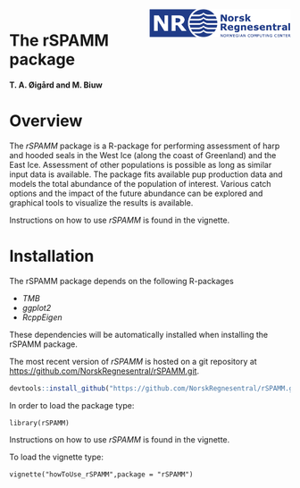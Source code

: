 <img src="R-package/man/figures/NR-logo_utvidet_r32g60b136_small.png" align="right" height="50px"/>

# The rSPAMM package

#### T. A. Øigård and M. Biuw

# Overview
The *rSPAMM* package is a R-package for performing assessment of harp and hooded seals in the West Ice (along the coast of Greenland) and the East Ice. Assessment of other populations is possible as long as similar input data is available. The package fits available pup production data and models the total abundance of the population of interest. Various catch options and the impact of the future abundance can be explored and graphical tools to visualize the results is available. 


Instructions on how to use *rSPAMM* is found in the vignette.


# Installation

The rSPAMM package depends on the following R-packages

  - *TMB*
  - *ggplot2*
  - *RcppEigen*
  
These dependencies will be automatically installed when installing the rSPAMM package.

The most recent version of *rSPAMM* is hosted on a git repository at
<https://github.com/NorskRegnesentral/rSPAMM.git>.

``` r
devtools::install_github("https://github.com/NorskRegnesentral/rSPAMM.git")
``` 

In order to load the package type:
```{r}
library(rSPAMM)
```

Instructions on how to use *rSPAMM* is found in the vignette.

To load the vignette type:
```{r}
vignette("howToUse_rSPAMM",package = "rSPAMM")
```
